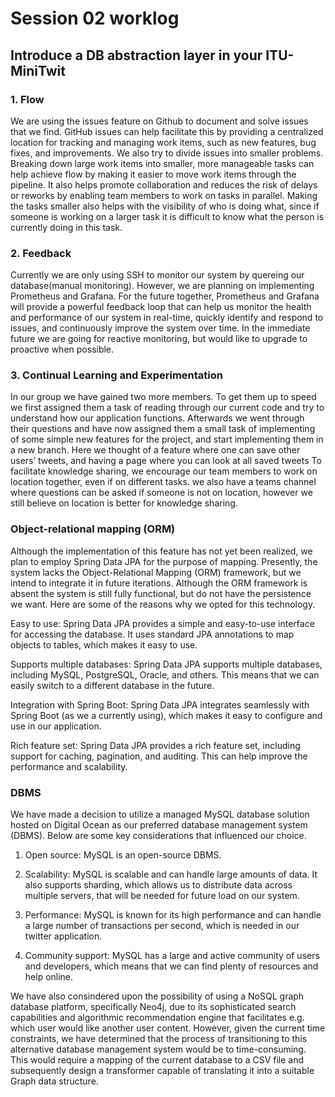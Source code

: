 # Session 02 worklog 
## Introduce a DB abstraction layer in your ITU-MiniTwit


### 1. Flow
We are using the issues feature on Github to document and solve issues that we find. GitHub issues can help facilitate this by providing a centralized location for tracking and managing work items, such as new features, bug fixes, and improvements. 
We also try to divide issues into smaller problems. Breaking down large work items into smaller, more manageable tasks can help achieve flow by making it easier to move work items through the pipeline. It also helps promote collaboration and reduces the risk of delays or reworks by enabling team members to work on tasks in parallel. Making the tasks smaller also helps with the visibility of who is doing what, since if someone is working on a larger task it is difficult to know what the person is currently doing in this task.

### 2. Feedback
Currently we are only using SSH to monitor our system by quereing our database(manual monitoring). However, we are planning on implementing Prometheus and Grafana. For the future together, Prometheus and Grafana will provide a powerful feedback loop that can help us monitor the health and performance of our system in real-time, quickly identify and respond to issues, and continuously improve the system over time. In the immediate future we are going for reactive monitoring, but would like to upgrade to proactive when possible.

### 3. Continual Learning and Experimentation
In our group we have gained two more members. To get them up to speed we first assigned them a task of reading through our current code and try to understand how our application functions. Afterwards we went through their questions and have now assigned them a small task of implementing of some simple new features for the project, and start implementing them in a new branch. Here we thought of a feature where one can save other users’ tweets, and having a page where you can look at all saved tweets
To facilitate knowledge sharing, we encourage our team members to work on location together, even if on different tasks. we also have a teams channel where questions can be asked if someone is not on location, however we still believe on location is better for knowledge sharing.

### Object-relational mapping (ORM)
Although the implementation of this feature has not yet been realized, we plan to employ Spring Data JPA for the purpose of mapping. Presently, the system lacks the Object-Relational Mapping (ORM) framework, but we intend to integrate it in future iterations. Although the ORM framework is absent the system is still fully functional, but do not have the persistence we want. Here are some of the reasons why we opted for this technology.

Easy to use: Spring Data JPA provides a simple and easy-to-use interface for accessing the database. It uses standard JPA annotations to map objects to tables, which makes it easy to use.

Supports multiple databases: Spring Data JPA supports multiple databases, including MySQL, PostgreSQL, Oracle, and others. This means that we can easily switch to a different database in the future.

Integration with Spring Boot: Spring Data JPA integrates seamlessly with Spring Boot (as we a currently using), which makes it easy to configure and use in our application.

Rich feature set: Spring Data JPA provides a rich feature set, including support for caching, pagination, and auditing. This can help improve the performance and scalability.

### DBMS
We have made a decision to utilize a managed MySQL database solution hosted on Digital Ocean as our preferred database management system (DBMS). Below are some key considerations that influenced our choice.

1. Open source: MySQL is an open-source DBMS.

2. Scalability: MySQL is scalable and can handle large amounts of data. It also supports sharding, which allows us to distribute data across multiple servers, that will be needed for future load on our system.

3. Performance: MySQL is known for its high performance and can handle a large number of transactions per second, which is needed in our twitter application.

4. Community support: MySQL has a large and active community of users and developers, which means that we can find plenty of resources and help online.

We have also consindered upon the possibility of using a NoSQL graph database platform, specifically Neo4j, due to its sophisticated search capabilities and algorithmic recommendation engine that facilitates e.g. which user would like another user content. However, given the current time constraints, we have determined that the process of transitioning to this alternative database management system would be to time-consuming. This would require a mapping of the current database to a CSV file and subsequently design a transformer capable of translating it into a suitable Graph data structure.
